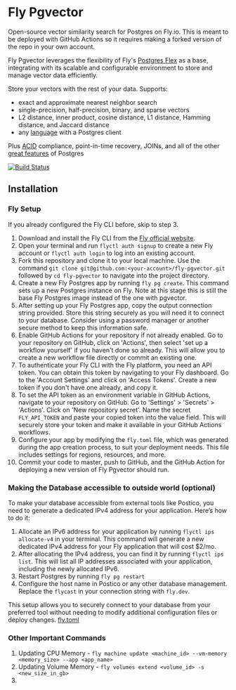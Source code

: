 # Fly Pgvector

Open-source vector similarity search for Postgres on Fly.io. This is meant to be deployed with GitHub Actions so it requires making a forked version of the repo in your own account.

Fly Pgvector leverages the flexibility of Fly's [Postgres Flex](https://github.com/fly-apps/postgres-flex) as a base, integrating with its scalable and configurable environment to store and manage vector data efficiently.

Store your vectors with the rest of your data. Supports:

- exact and approximate nearest neighbor search
- single-precision, half-precision, binary, and sparse vectors
- L2 distance, inner product, cosine distance, L1 distance, Hamming distance, and Jaccard distance
- any [language](#languages) with a Postgres client

Plus [ACID](https://en.wikipedia.org/wiki/ACID) compliance, point-in-time recovery, JOINs, and all of the other [great features](https://www.postgresql.org/about/) of Postgres

[![Build Status](https://github.com/pgvector/pgvector/actions/workflows/build.yml/badge.svg)](https://github.com/pgvector/pgvector/actions)

## Installation

### Fly Setup 

If you already configured the Fly CLI before, skip to step 3.

1. Download and install the Fly CLI from the [Fly official website](https://fly.io/docs/getting-started/installing-flyctl/).
2. Open your terminal and run `flyctl auth signup` to create a new Fly account or `flyctl auth login` to log into an existing account.
3. Fork this repository and clone it to your local machine. Use the command `git clone git@github.com:<your-account>/fly-pgvector.git` followed by `cd fly-pgvector` to navigate into the project directory.
4. Create a new Fly Postgres app by running `fly pg create`. This command sets up a new Postgres instance on Fly. Note at this stage this is still the base Fly Postgres image instead of the one with pgvector.
5. After setting up your Fly Postgres app, copy the output connection string provided. Store this string securely as you will need it to connect to your database. Consider using a password manager or another secure method to keep this information safe.
6. Enable GitHub Actions for your repository if not already enabled. Go to your repository on GitHub, click on 'Actions', then select 'set up a workflow yourself' if you haven't done so already. This will allow you to create a new workflow file directly or commit an existing one.
7. To authenticate your Fly CLI with the Fly platform, you need an API token. You can obtain this token by navigating to your Fly dashboard. Go to the 'Account Settings' and click on 'Access  Tokens'. Create a new token if you don't have one already, and copy it.
8. To set the API token as an environment variable in GitHub Actions, navigate to your repository on GitHub. Go to 'Settings' > 'Secrets' > 'Actions'. Click on 'New repository secret'. Name the secret `FLY_API_TOKEN` and paste your copied token into the value field. This will securely store your token and make it available in your GitHub Actions workflows.
9. Configure your app by modifying the `fly.toml` file, which was generated during the app creation process, to suit your deployment needs. This file includes settings for regions, resources, and more.
10. Commit your code to master, push to GitHub, and the GitHub Action for deploying a new version of Fly Pgvector should run.


### Making the Database accessible to outside world (optional)
To make your database accessible from external tools like Postico, you need to generate a dedicated IPv4 address for your application. Here’s how to do it:

1. Allocate an IPv6 address for your application by running `flyctl ips allocate-v4` in your terminal. This command will generate a new dedicated IPv4 address for your Fly application that will cost $2/mo.
2. After allocating the IPv4 address, you can find it by running `flyctl ips list`. This will list all IP addresses associated with your application, including the newly allocated IPv6.
3. Restart Postgres by running `fly pg restart`
4. Configure the host name in Postico or any other database management. Replace the `flycast` in your connection string with `fly.dev`.


This setup allows you to securely connect to your database from your preferred tool without needing to modify additional configuration files or deploy changes.
[fly.toml](fly.toml)

### Other Important Commands
1. Updating CPU Memory - `fly machine update <machine_id> --vm-memory <memory_size> --app <app_name>` 
2. Updating Volume Memory - `fly volumes extend <volume_id> -s <new_size_in_gb>` 
3. 